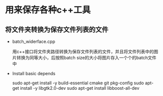 # 用来保存各种c++工具

## 将文件夹转换为保存文件列表的文件

- batch_widerface.cpp

    用c++接口将文件夹路径转换为保存文件列表的文件，并且将文件列表中的图片转换为同等大小，后按照batch size的大小将图片存入一个个的batch文件中

- Install basic depends

    sudo apt-get install -y build-essential cmake git pkg-config
    sudo apt-get install -y libgtk2.0-dev
    sudo apt-get install libboost-all-dev


